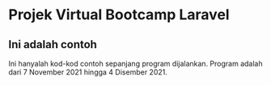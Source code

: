 #  Projek Virtual Bootcamp Laravel



## Ini adalah contoh

Ini hanyalah kod-kod contoh sepanjang program dijalankan. Program adalah dari 7 November 2021 hingga 4 Disember 2021.
